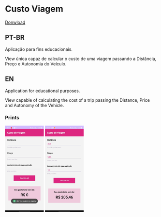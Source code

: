 # Custo Viagem

[Donwload](app-gasto-viagem.apk)

## PT-BR
Aplicação para fins educacionais. 

View única capaz de calcular o custo de uma viagem passando a Distância, Preço e Autonomia do Veículo.

## EN
Application for educational purposes.

View capable of calculating the cost of a trip passing the Distance, Price and Autonomy of the Vehicle.

### Prints


<img src="../Apps Prints/Gasto Viagem/Clean.jpg" width="128"/> <img src="../Apps Prints/Gasto Viagem/Filled.jpg" width="128"/>
